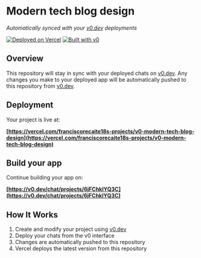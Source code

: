 # Modern tech blog design

*Automatically synced with your [v0.dev](https://v0.dev) deployments*

[![Deployed on Vercel](https://img.shields.io/badge/Deployed%20on-Vercel-black?style=for-the-badge&logo=vercel)](https://vercel.com/franciscorecaite18s-projects/v0-modern-tech-blog-design)
[![Built with v0](https://img.shields.io/badge/Built%20with-v0.dev-black?style=for-the-badge)](https://v0.dev/chat/projects/6jFChklYQ3C)

## Overview

This repository will stay in sync with your deployed chats on [v0.dev](https://v0.dev).
Any changes you make to your deployed app will be automatically pushed to this repository from [v0.dev](https://v0.dev).

## Deployment

Your project is live at:

**[https://vercel.com/franciscorecaite18s-projects/v0-modern-tech-blog-design](https://vercel.com/franciscorecaite18s-projects/v0-modern-tech-blog-design)**

## Build your app

Continue building your app on:

**[https://v0.dev/chat/projects/6jFChklYQ3C](https://v0.dev/chat/projects/6jFChklYQ3C)**

## How It Works

1. Create and modify your project using [v0.dev](https://v0.dev)
2. Deploy your chats from the v0 interface
3. Changes are automatically pushed to this repository
4. Vercel deploys the latest version from this repository
